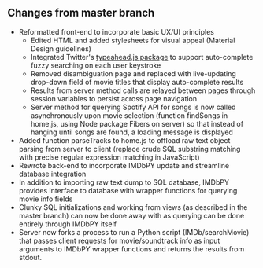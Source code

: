 ## Changes from master branch
* Reformatted front-end to incorporate basic UX/UI principles
  * Edited HTML and added stylesheets for visual appeal (Material Design guidelines)
  * Integrated Twitter's [typeahead.js package](http://twitter.github.io/typeahead.js/) to support auto-complete fuzzy searching on each user keystroke
  * Removed disambiguation page and replaced with live-updating drop-down field of movie titles that display auto-complete results
  * Results from server method calls are relayed between pages through session variables to persist across page navigation
  * Server method for querying Spotify API for songs is now called asynchronously upon movie selection (function findSongs in home.js, using Node package Fibers on server) so that instead of hanging until songs are found, a loading message is displayed
* Added function parseTracks to home.js to offload raw text object parsing from server to client (replace crude SQL substring matching with precise regular expression matching in JavaScript)
* Rewrote back-end to incorporate IMDbPY update and streamline database integration
 * In addition to importing raw text dump to SQL database, IMDbPY provides interface to database with wrapper functions for querying movie info fields
 * Clunky SQL initializations and working from views (as described in the master branch) can now be done away with as querying can be done entirely through IMDbPY itself
 * Server now forks a process to run a Python script (IMDb/searchMovie) that passes client requests for movie/soundtrack info as input arguments to IMDbPY wrapper functions and returns the results from stdout.
